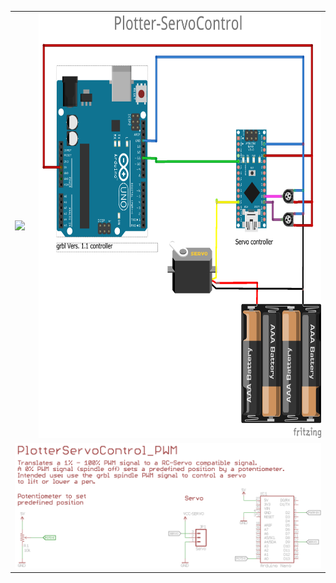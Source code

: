 <table><tr><td>
  <a href="https://youtube.com/shorts/bJHGh64T_hU" trget="_blank">
    <img src="https://github.com/svenhb/Plotter-ServoControl/assets/19973251/a6923b15-e752-4064-8564-ea3113afe6d5" height="680">
  </a>
</td>
<td>
<img src="https://github.com/svenhb/Plotter-ServoControl/blob/main/PlotterServoControl_PWM/ServoControl_PWM.png" height="680">
  
</td></tr>
<td colspan="2">
<img src="https://github.com/svenhb/Plotter-ServoControl/blob/main/PlotterServoControl_PWM/PlotterServoControl_PWM.png" >
  
</td>
</table>
